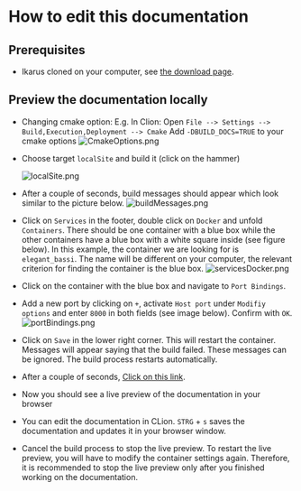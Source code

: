 <!--
SPDX-FileCopyrightText: 2022 The Ikarus Developers mueller@ibb.uni-stuttgart.de
SPDX-License-Identifier: CC-BY-SA-4.0
-->

# How to edit this documentation

## Prerequisites

- Ikarus cloned on your computer,
  see [the download page](../../download).

## Preview the documentation locally
- Changing cmake option: E.g. In Clion: Open `File --> Settings --> Build,Execution,Deployment --> Cmake` 
  Add `-DBUILD_DOCS=TRUE` to your cmake options 
  ![CmakeOptions.png](../images/Build%20documentation%20locally/CmakeOptions.png)
- Choose target `localSite` and build it (click on the hammer)
  
  ![localSite.png](../images/Build%20documentation%20locally/localSite.png)
  
- After a couple of seconds, build messages should appear which look similar to the picture below.
  ![buildMessages.png](../images/Build%20documentation%20locally/buildMessages.png)
- Click on `Services` in the footer, double click on `Docker` and unfold `Containers`. There should be 
  one container with a blue box while the other containers have a blue box with a white square inside
  (see figure below). In this example, the container we are looking for is `elegant_bassi`.
  The name will be different on your computer, the relevant criterion for finding the container
  is the blue box.
  ![servicesDocker.png](../images/Build%20documentation%20locally/servicesDocker.png)
- Click on the container with the blue box and navigate to `Port Bindings`.
- Add a new port by clicking on `+`, activate `Host port` under `Modifiy options` and enter 
  `8000` in both fields (see image below). Confirm with `OK`.
  ![portBindings.png](../images/Build%20documentation%20locally/portBindings.png)
- Click on `Save` in the lower right corner. This will restart the container. Messages will appear 
  saying that the build failed. These messages can be ignored. The build process restarts automatically.
- After a couple of seconds, [Click on this link](http://127.0.0.1:8000/).
- Now you should see a live preview of the documentation in your browser
- You can edit the documentation in CLion. `STRG` + `s` saves the documentation and updates it in
  your browser window.
- Cancel the build process to stop the live preview. To restart the live preview, you will have to
  modify the container settings again. Therefore, it is recommended to stop the live preview
  only after you finished working on the documentation. 
